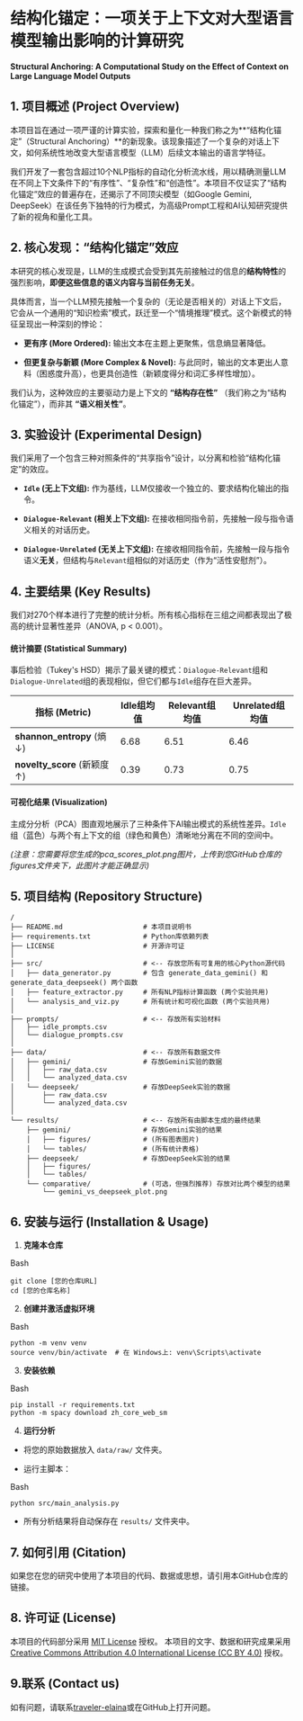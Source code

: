 # 结构化锚定：一项关于上下文对大型语言模型输出影响的计算研究

**Structural Anchoring: A Computational Study on the Effect of Context on Large Language Model Outputs**

## 1. 项目概述 (Project Overview)

本项目旨在通过一项严谨的计算实验，探索和量化一种我们称之为**“结构化锚定”（Structural Anchoring）**的新现象。该现象描述了一个复杂的对话上下文，如何系统性地改变大型语言模型（LLM）后续文本输出的语言学特征。

我们开发了一套包含超过10个NLP指标的自动化分析流水线，用以精确测量LLM在不同上下文条件下的“有序性”、“复杂性”和“创造性”。本项目不仅证实了“结构化锚定”效应的普遍存在，还揭示了不同顶尖模型（如Google Gemini, DeepSeek）在该任务下独特的行为模式，为高级Prompt工程和AI认知研究提供了新的视角和量化工具。

## 2. 核心发现：“结构化锚定”效应

本研究的核心发现是，LLM的生成模式会受到其先前接触过的信息的**结构特性**的强烈影响，**即便这些信息的语义内容与当前任务无关**。

具体而言，当一个LLM预先接触一个复杂的（无论是否相关的）对话上下文后，它会从一个通用的“知识检索”模式，跃迁至一个“情境推理”模式。这个新模式的特征呈现出一种深刻的悖论：

- **更有序 (More Ordered):** 输出文本在主题上更聚焦，信息熵显著降低。
  
- **但更复杂与新颖 (More Complex & Novel):** 与此同时，输出的文本更出人意料（困惑度升高），也更具创造性（新颖度得分和词汇多样性增加）。
  

我们认为，这种效应的主要驱动力是上下文的 **“结构存在性”** （我们称之为“结构化锚定”），而非其 **“语义相关性”**。

## 3. 实验设计 (Experimental Design)

我们采用了一个包含三种对照条件的“共享指令”设计，以分离和检验“结构化锚定”的效应。

- **`Idle` (无上下文组):** 作为基线，LLM仅接收一个独立的、要求结构化输出的指令。
  
- **`Dialogue-Relevant` (相关上下文组):** 在接收相同指令前，先接触一段与指令语义相关的对话历史。
  
- **`Dialogue-Unrelated` (无关上下文组):** 在接收相同指令前，先接触一段与指令语义**无关**，但结构与`Relevant`组相似的对话历史（作为“活性安慰剂”）。
  

## 4. 主要结果 (Key Results)

我们对270个样本进行了完整的统计分析。所有核心指标在三组之间都表现出了极高的统计显著性差异（ANOVA, p < 0.001）。

#### 统计摘要 (Statistical Summary)

事后检验（Tukey's HSD）揭示了最关键的模式：`Dialogue-Relevant`组和`Dialogue-Unrelated`组的表现相似，但它们都与`Idle`组存在巨大差异。

| 指标 (Metric) | Idle组均值 | Relevant组均值 | Unrelated组均值 |
| --- | --- | --- | --- |
| **shannon_entropy** (熵 ↓) | 6.68 | 6.51 | 6.46 |
| **novelty_score** (新颖度 ↑) | 0.39 | 0.73 | 0.75 |


#### 可视化结果 (Visualization)

主成分分析（PCA）图直观地展示了三种条件下AI输出模式的系统性差异。`Idle`组（蓝色）与两个有上下文的组（绿色和黄色）清晰地分离在不同的空间中。

*(注意：您需要将您生成的pca_scores_plot.png图片，上传到您GitHub仓库的figures文件夹下，此图片才能正确显示)*

## 5. 项目结构 (Repository Structure)

```
/
├── README.md                    # 本项目说明书
├── requirements.txt             # Python库依赖列表
├── LICENSE                      # 开源许可证
│
├── src/                         # <-- 存放您所有可复用的核心Python源代码
│   ├── data_generator.py        # 包含 generate_data_gemini() 和 generate_data_deepseek() 两个函数
│   ├── feature_extractor.py     # 所有NLP指标计算函数 (两个实验共用)
│   └── analysis_and_viz.py      # 所有统计和可视化函数 (两个实验共用)
│
├── prompts/                     # <-- 存放所有实验材料
│   ├── idle_prompts.csv
│   └── dialogue_prompts.csv
│
├── data/                        # <-- 存放所有数据文件
│   ├── gemini/                  # 存放Gemini实验的数据
│   │   ├── raw_data.csv
│   │   └── analyzed_data.csv
│   └── deepseek/                # 存放DeepSeek实验的数据
│       ├── raw_data.csv
│       └── analyzed_data.csv
│
└── results/                     # <-- 存放所有由脚本生成的最终结果
    ├── gemini/                  # 存放Gemini实验的结果
    │   ├── figures/             # (所有图表图片)
    │   └── tables/              # (所有统计表格)
    ├── deepseek/                # 存放DeepSeek实验的结果
    │   ├── figures/
    │   └── tables/
    └── comparative/             # (可选，但强烈推荐) 存放对比两个模型的结果
        └── gemini_vs_deepseek_plot.png
```

## 6. 安装与运行 (Installation & Usage)

1. **克隆本仓库**
  
  Bash
  
  ```
  git clone [您的仓库URL]
  cd [您的仓库名称]
  ```
  
2. **创建并激活虚拟环境**
  
  Bash
  
  ```
  python -m venv venv
  source venv/bin/activate  # 在 Windows上: venv\Scripts\activate
  ```
  
3. **安装依赖**
  
  Bash
  
  ```
  pip install -r requirements.txt
  python -m spacy download zh_core_web_sm
  ```
  
4. **运行分析**
  
  - 将您的原始数据放入 `data/raw/` 文件夹。
    
  - 运行主脚本：
    

Bash

```
python src/main_analysis.py
```

- 所有分析结果将自动保存在 `results/` 文件夹中。

## 7. 如何引用 (Citation)

如果您在您的研究中使用了本项目的代码、数据或思想，请引用本GitHub仓库的链接。

## 8. 许可证 (License)

本项目的代码部分采用 [MIT License](https://www.google.com/search?q=LICENSE) 授权。 本项目的文字、数据和研究成果采用 [Creative Commons Attribution 4.0 International License (CC BY 4.0)](https://creativecommons.org/licenses/by/4.0/) 授权。

## 9.联系 (Contact us)
如有问题，请联系[traveler-elaina](wy807110695@gmail.com)或在GitHub上打开问题。
